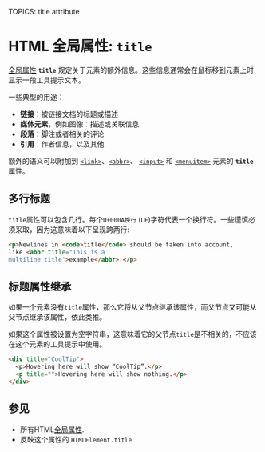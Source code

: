 TOPICS: title attribute

# HTML 全局属性: `title`

[全局属性](/zh-hans/webfrontend/HTML_Global_Attributes) **`title`** 规定关于元素的额外信息。这些信息通常会在鼠标移到元素上时显示一段工具提示文本。

一些典型的用途：

- **链接**：被链接文档的标题或描述
- **媒体元素**，例如图像：描述或关联信息
- **段落**：脚注或者相关的评论
- **引用**：作者信息，以及其他

额外的语义可以附加到 [`<link>`](/zh-hans/webfrontend/<link>)、[`<abbr>`](/zh-hans/webfrontend/<abbr>)、
[`<input>`](/zh-hans/webfrontend/<input>) 和 [`<menuitem>`](/zh-hans/webfrontend/<menuitem>)
元素的 **`title`** 属性。

## 多行标题

`title`属性可以包含几行。每个`U+000A换行` (`LF`)字符代表一个换行符。一些谨慎必须采取，因为这意味着以下呈现跨两行:

```html
<p>Newlines in <code>title</code> should be taken into account,
like <abbr title="This is a
multiline title">example</abbr>.</p>
```

## 标题属性继承

如果一个元素没有`title`属性，那么它将从父节点继承该属性，而父节点又可能从父节点继承该属性，依此类推。

如果这个属性被设置为空字符串，这意味着它的父节点`title`是不相关的，不应该在这个元素的工具提示中使用。

```html
<div title="CoolTip">
  <p>Hovering here will show “CoolTip”.</p>
  <p title="">Hovering here will show nothing.</p>
</div>
```

## 参见

- 所有HTML[全局属性](/zh-hans/webfrontend/HTML_Global_Attributes).
- 反映这个属性的 `HTMLElement.title`
